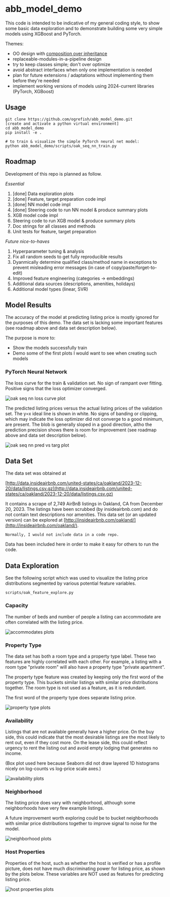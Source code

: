 # abb_model_demo

This code is intended to be indicative of my general coding style,
to show some basic data exploration and to demonstrate building
some very simple models using XGBoost and PyTorch.

Themes:
  * OO design with [composition over inheritance](https://pyvideo.org/pycon-us-2013/the-end-of-object-inheritance-the-beginning-of.html)
  * replaceable-modules-in-a-pipeline design
  * try to keep classes simple; don't over optimize
  * avoid abstract interfaces when only one implementation is needed
  * plan for future extensions / adaptations without implementing them before they're needed
  * implement working versions of models using 2024-current libraries (PyTorch, XGBoost)
  
## Usage

    git clone https://github.com/ogrefish/abb_model_demo.git
    [create and activate a python virtual environment]
    cd abb_model_demo
    pip install -e .
    
    # to train & visualize the simple PyTorch neural net model:
    python abb_model_demo/scripts/oak_seq_nn_train.py

## Roadmap

Development of this repo is planned as follow.

_Essential_
  1. [done] Data exploration plots
  1. [done] Feature, target preparation code impl
  1. [done] NN model code impl
  1. [done] Steering code to run NN model & produce summary plots
  1. XGB model code impl 
  1. Steering code to run XGB model & produce summary plots
  1. Doc strings for all classes and methods
  1. Unit tests for feature, target preparation

_Future nice-to-haves_
  1. Hyperparameter tuning & analysis
  1. Fix all random seeds to get fully reproducible results
  1. Dyanmically determine qualified class/method name in exceptions to prevent misleading error messages (in case of copy/paste/forget-to-edit)
  1. Improved feature engineering (categories -> embeddings)
  1. Additional data sources (descriptions, amenities, holidays)
  1. Additional model types (linear, SVR)

## Model Results

The accuracy of the model at predicting listing price is mostly ignored for the purposes of this demo. The data set is lacking some important features (see roadmap above and data set description below).

The purpose is more to:
  * Show the models successfully train
  * Demo some of the first plots I would want to see when creating such models
  
### PyTorch Neural Network

The loss curve for the train \& validation set. No sign of rampant over fitting. Positive signs that the loss optimizer converged.

![oak seq nn loss curve plot](abb_model_demo/data/plots/oak_seq_nn_loss_curve.png)

The predicted listing prices versus the actual listing prices of the validation set. The y=x ideal line is shown in white. No signs of banding or clipping, which may indicate the loss optimizer did not converge to a good minimum, are present. The blob is generally sloped in a good direction, altho the prediction precision shows there is room for improvement (see roadmap above and data set description below).

![oak seq nn pred vs targ plot](abb_model_demo/data/plots/oak_seq_nn_pred_vs_targ.png)


## Data Set

The data set was obtained at

[http://data.insideairbnb.com/united-states/ca/oakland/2023-12-20/data/listings.csv.gz](http://data.insideairbnb.com/united-states/ca/oakland/2023-12-20/data/listings.csv.gz)

It contains a scrape of 2,749 AirBnB listings in Oakland, CA from December 20, 2023. The listings have been scrubbed (by insideairbnb.com) and do not contain text descriptions nor amenities. This data set (or an updated version) can be explored at [http://insideairbnb.com/oakland/](http://insideairbnb.com/oakland/).

    Normally, I would not include data in a code repo.
    
Data has been included here in order to make it easy for others to run the code.

## Data Exploration

See the following script which was used to visualize the listing price distributions segmented by various potential feature variables.

    scripts/oak_feature_explore.py 

### Capacity

The number of beds and number of people a listing can accommodate are often correlated with the listing price.

![accommodates plots](abb_model_demo/data/plots/accom_beds_oaklist.png)

### Property Type

The data set has both a room type and a property type label. These two features are highly correlated with each other. For example, a listing with a room type "private room" will also have a property type "private apartment".

The property type feature was created by keeping only the first word of the property type. This buckets similar listings with similar price distributions together. The room type is not used as a feature, as it is redundant.

The first word of the property type does separate listing price.

![property type plots](abb_model_demo/data/plots/prop_type_fw_oaklist.png)

### Availability

Listings that are not available generally have a higher price. On the buy side, this could indicate that the most desirable listings are the most likely to rent out, even if they cost more. On the lease side, this could reflect urgency to rent the listing out and avoid empty lodging that generates no income.

(Box plot used here because Seaborn did not draw layered 1D histograms nicely on log-counts vs log-price scale axes.)

![availability plots](abb_model_demo/data/plots/avail_oaklist.png)


### Neighborhood

The listing price does vary with neighborhood, although some neighborhoods have very few example listings.

A future improvement worth exploring could be to bucket neighborhoods with similar price distributions together to improve signal to noise for the model.

![neighborhood plots](abb_model_demo/data/plots/neighborhoods_oaklist.png)

### Host Properties

Properties of the host, such as whether the host is verified or has a profile picture, does not have much discriminating power for listing price, as shown by the plots below. These variables are NOT used as features for predicting listing price.

![host properties plots](abb_model_demo/data/plots/host_tf_props_oaklist.png)




